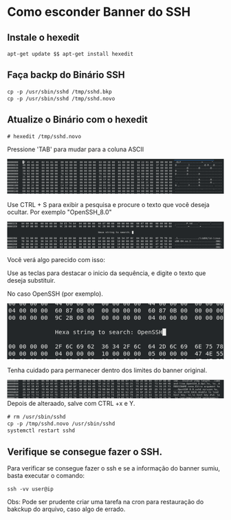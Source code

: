 # Como esconder Banner do SSH

## Instale o hexedit

    apt-get update $$ apt-get install hexedit

## Faça backp do Binário SSH

    cp -p /usr/sbin/sshd /tmp/sshd.bkp
    cp -p /usr/sbin/sshd /tmp/sshd.novo

## Atualize o Binário com o hexedit

    # hexedit /tmp/sshd.novo

Pressione 'TAB' para mudar para a coluna ASCII  

<img src="hexedit1.png">

Use CTRL + S para exibir a pesquisa e procure o texto que você deseja ocultar. Por exemplo "OpenSSH_8.0"

<img src="hexedit2.png">

Você verá algo parecido com isso:



Use as teclas para destacar o inicio da sequência, e digite o texto que deseja substituir.



No caso OpenSSH (por exemplo).

<img src="hexedit3.png">

Tenha cuidado para permanecer dentro dos limites do banner original.

<img src="hexedit4.png">
Depois de alteraado, salve com CTRL +x e Y.


    # rm /usr/sbin/sshd
    cp -p /tmp/sshd.novo /usr/sbin/sshd
    systemctl restart sshd

## Verifique se consegue fazer o SSH.

Para verificar se consegue fazer o ssh e se a informação do banner sumiu, basta executar o comando:

    ssh -vv user@ip

Obs: Pode ser prudente criar uma tarefa na cron para restauração do bakckup do arquivo, caso algo de errado.

